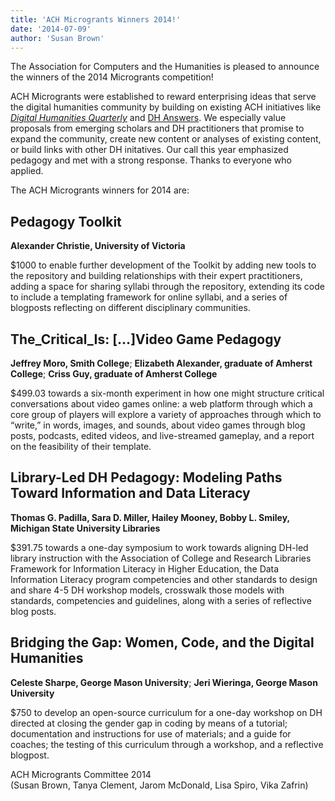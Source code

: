 ```yaml
---
title: 'ACH Microgrants Winners 2014!'
date: '2014-07-09'
author: 'Susan Brown'
---
```

The Association for Computers and the Humanities is pleased to announce the winners of the 2014 Microgrants competition!

ACH Microgrants were established to reward enterprising ideas that serve the digital humanities community by building on existing ACH initiatives like *[Digital Humanities Quarterly](http://digitalhumanities.org/dhq/)* and [DH Answers](http://digitalhumanities.org/answers). We especially value proposals from emerging scholars and DH practitioners that promise to expand the community, create new content or analyses of existing content, or build links with other DH initatives. Our call this year emphasized pedagogy and met with a strong response. Thanks to everyone who applied.

The ACH Microgrants winners for 2014 are:

## Pedagogy Toolkit

**Alexander Christie, University of Victoria**

$1000 to enable further development of the Toolkit by adding new tools to the repository and building relationships with their expert practitioners, adding a space for sharing syllabi through the repository, extending its code to include a templating framework for online syllabi, and a series of blogposts reflecting on different disciplinary communities.

## The\_Critical\_Is: \[…\]Video Game Pedagogy

**Jeffrey Moro, Smith College**; **Elizabeth Alexander, graduate of Amherst College**; **Criss Guy, graduate of Amherst College**

$499.03 towards a six-month experiment in how one might structure critical conversations about video games online: a web platform through which a core group of players will explore a variety of approaches through which to “write,” in words, images, and sounds, about video games through blog posts, podcasts, edited videos, and live-streamed gameplay, and a report on the feasibility of their template.

## Library-Led DH Pedagogy: Modeling Paths Toward Information and Data Literacy

**Thomas G. Padilla, Sara D. Miller, Hailey Mooney, Bobby L. Smiley, Michigan State University Libraries**

$391.75 towards a one-day symposium to work towards aligning DH-led library instruction with the Association of College and Research Libraries Framework for Information Literacy in Higher Education, the Data Information Literacy program competencies and other standards to design and share 4-5 DH workshop models, crosswalk those models with standards, competencies and guidelines, along with a series of reflective blog posts.

## Bridging the Gap: Women, Code, and the Digital Humanities

**Celeste Sharpe, George Mason University**; **Jeri Wieringa, George Mason University**

$750 to develop an open-source curriculum for a one-day workshop on DH directed at closing the gender gap in coding by means of a tutorial; documentation and instructions for use of materials; and a guide for coaches; the testing of this curriculum through a workshop, and a reflective blogpost.

ACH Microgrants Committee 2014  
(Susan Brown, Tanya Clement, Jarom McDonald, Lisa Spiro, Vika Zafrin)